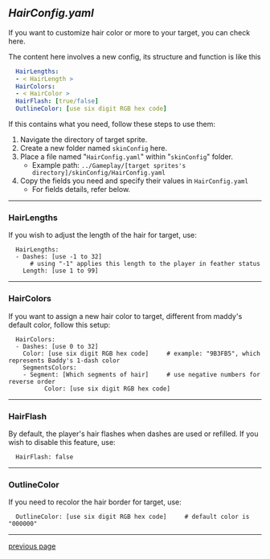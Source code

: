 
## _HairConfig.yaml_
If you want to customize hair color or more to your target, you can check here.

The content here involves a new config, its structure and function is like this
```yaml
  HairLengths:
  - < HairLength >
  HairColors:
  - < HairColor >
  HairFlash: [true/false]
  OutlineColor: [use six digit RGB hex code]
```

If this contains what you need, follow these steps to use them:
1. Navigate the directory of target sprite.
2. Create a new folder named `skinConfig` here.
3. Place a file named "`HairConfig.yaml`" within "`skinConfig`" folder.
   * Example path: `../Gameplay/[target sprites's directory]/skinConfig/HairConfig.yaml`
4. Copy the fields you need and specify their values in `HairConfig.yaml`
   * For fields details, refer below.

---
### HairLengths
If you wish to adjust the length of the hair for target, use:
```
  HairLengths:
  - Dashes: [use -1 to 32]     
      # using "-1" applies this length to the player in feather status
    Length: [use 1 to 99]
```

---
### HairColors
If you want to assign a new hair color to target, 
different from maddy's default color, follow this setup:
```
  HairColors:
  - Dashes: [use 0 to 32]
    Color: [use six digit RGB hex code]     # example: "9B3FB5", which represents Baddy's 1-dash color
	SegmentsColors:
	- Segment: [Which segments of hair]     # use negative numbers for reverse order
          Color: [use six digit RGB hex code]
```

---
### HairFlash
By default, the player's hair flashes when dashes are used or refilled. 
If you wish to disable this feature, use:
```
  HairFlash: false
```

---
### OutlineColor
If you need to recolor the hair border for target, use:
```
  OutlineColor: [use six digit RGB hex code]     # default color is "000000"
```

---
[previous page](/docs/guide/README.md#more-miscellaneous)
